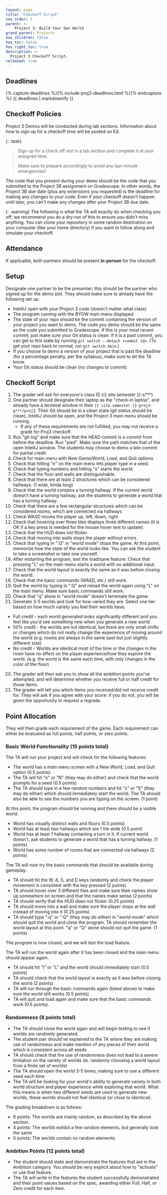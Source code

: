 ```yaml
---
layout: page
title: "Checkoff Script"
nav_order: 5
parent: >-
    Project 3: Build Your Own World
grand_parent: Projects
has_children: false
has_toc: false
has_right_toc: true
description: >-
  Project 3 Checkoff Script.
released: true
---
```


## Deadlines

{% capture deadlines %}{% include proj3-deadlines.html %}{% endcapture %}
{{ deadlines | markdownify }}


## Checkoff Policies

Project 3 Demos will be conducted during lab sections. Information about how to sign up for a checkoff time will be posted on Ed.

{: .task}
> Sign up for a check off slot in a lab section and complete it at your assigned time. 
>
> Make sure to prepare accordingly to avoid any last-minute emergencies!

The code that you present during your demo should be the code that you submitted to the Project 3B assignment on Gradescope. In other words, the Project 3B due date (plus any extensions you requested) is the deadline for making any changes to your code. Even if your checkoff doesn't happen until later, you can't make any changes after your Project 3B due date.

{: .warning}
The following is what the TA will exactly do when checking you off: we recommend you do a dry-run of this to ensure you didn't miss anything. You can clone your repository in some random destination on your computer (like your home directory) if you want to follow along and simulate your checkoff.

## Attendance

If applicable, both partners should be present **in-person** for the checkoff.

## Setup

Designate one partner to be the presenter; this should be the partner who signed up for the demo slot. They should make sure to already have the following set up:
- IntelliJ open with your Project 3 code (doesn't matter what class)
- The program running with the BYOW main menu displayed
- The state of your repo should be the commit containing the version of your project you want to demo. The code you demo should be the same as the code you submitted to Gradescope. If this is your most recent commit, just make sure your Git status is clean. If it is a past commit, you can get to this state by running `git switch --detach <commit id>`. (To get your repo back to normal, run `git switch main`.)
- If you choose to demo a version of your project that is past the deadline (for a percentage penalty, per the syllabus), make sure to let the TA know.
- Your Git status should be clean (no changes to commit)

## Checkoff Script

1. The grader will ask for everyone's class ID ({{ site.semester }}-s\*\*\*)
2. One partner should designate their laptop as the "check-in laptop", and already have a terminal window in their `{{ site.semester }}-proj3-g***/proj3`. Their Git should be in a clean state (git status should be clean), IntelliJ should be open, and the Project 3 main menu should be running.
   - If any of these requirements are not fulfilled, you may not receive a grade for Proj3 checkoff.
3. Run "git log" and make sure that the HEAD commit is a commit from before the deadline. Run "pwd". Make sure the path
   matches that of the open IntelliJ window. The students may choose to demo a late commit for partial credit.
4. Check for main menu with New Game/World, Load, and Quit options.
5. Check that hitting "n" on the main menu lets player type in a seed.
6. Check that typing numbers and hitting "s" starts the world.
7. Check that the floor and walls are distinguishable.
8. Check that there are at least 2 structures which can be considered hallways. (1 wide, kinda long)
9. Check that the world contains a turning hallway. If the current world doesn't have a turning hallway, ask the students to generate a world that has a turning hallway.
10. Check that there are a few rectangular structures which can be considered rooms, which are connected via hallways
11. Check WASD moves the player up, left, down, right.
12. Check that hovering over three tiles displays three different names (it is OK if a key press is needed for the mouse hover text to update).
13. Check that the HUD does not flicker.
12. Check that moving into walls stops the player without errors.
13. Check that typing in ":Q" in "world mode" stops the game. At this point, memorize how the state of the world looks like. You can ask the student to take a screenshot or take one yourself.
14. After restarting the program, test the load/save feature: Check that pressing "L" on the main menu starts a world with no additional input.
15. Check that the world layout is exactly the same as it was before closing the world.
16. Check that the basic commands (WASD, etc.) still work.
17. Quit the world by typing in ":Q" and reload the world again using "L" on the main menu. Make sure basic commands still work.
18. Check that "q" alone in "world mode" doesn't terminate the game.
19. Generate 3-5 worlds and look for how varied they are. Select one tier based on how much variety you feel their worlds have.
- Full credit - each world generated looks significantly different and you feel like you'd see something new when you generate a new world
- 50% credit - the worlds are not identical, but there are only small shifts or changes which do not really change the experience of moving around the world (e.g. rooms are always in the same spot but just slightly different size)
- No credit - Worlds are identical most of the time or the changes in the room have no effect on the player experience/how they explore the world. (e.g. the world is the same each time, with only changes in the color of the floor)
20. The grader will then ask you to show all the ambition points you've attempted, and will determine whether you receive full or half credit for those items.
21. The grader will tell you which items you received/did not receive credit for. They will ask if you agree with your score: if you do not, you will be given the opportunity to request a regrade.

## Point Allocation

They will then grade each requirement of the game. Each requirement can either be evaluated as full points, half points,
or zero points.

### Basic World Functionality (15 points total)

The TA will run your project and will check for the following features:

- The world has a main menu screen with a New World, Load, and Quit option (0.5 points)
- The TA will hit "n" or "N" (they may do either) and check that the world prompts for a seed (0.5 points)
- The TA should type in a few random numbers and hit "s" or "S" (they may do either) which should immediately start the world. The TA should also be able to see the numbers you are typing on the screen. (1 point)

At this point, the program should be running and there should be a visible world.

- World has visually distinct walls and floors (0.5 points)
- World has at least two hallways which are 1 tile wide (0.5 point)
- World has at least 1 hallway containing a turn in it. If current world doesn't, ask students to generate a world that has a turning hallway. (1 points)
- World has some number of rooms that are connected via hallways (2 points)

The TA will now try the basic commands that should be available during gameplay.

- TA should hit the W, A, S, and D keys randomly and check the player movement is consistent with the key pressed (2 points)
- TA should hover over 3 different tiles and make sure their names show up somewhere on screen and that the names make sense (2 points)
- TA should verify that the HUD does not flicker (0.25 points)
- TA should move into a wall and make sure the player stops at the wall instead of moving into it (0.25 points)
- TA should type ":q" or ":Q" (they may do either) in "world mode" which should quit the world and close the program. TA should remember the world layout at this point. "q" or "Q" alone should not quit the game. (1 points)

The program is now closed, and we will test the load feature.

The TA will run the world again after it has been closed and the main menu should appear again.

- TA should hit "l" or "L" and the world should immediately start (0.5 points)
- TA should check that the world layout is exactly as it was before closing the world (2 points)
- TA will run through the basic commands again (listed above) to make sure the world still works (0.5 points)
- TA will quit and load again and make sure that the basic commands work (0.5 points).

### Randomness (8 points total)

- The TA should close the world again and will begin testing to see if worlds are randomly generated.
- The student pair should've explained to the TA where they are making use of randomness and make mention of any pieces of their world which is consistent across all seeds
- TA should check that the use of randomness does not lead to a severe limitation on the variety of worlds (ie. randomly choosing a world layout from a finite set of worlds)
- The TA should open the world 3-5 times, making sure to use a different seed each time
- The TA will be looking for your world's ability to generate variety in both world structure and player experience while exploring that world. What this means is when two different seeds are used to generate new worlds, these worlds should not feel identical (or close to identical).

The grading breakdown is as follows:
- 8 points: The worlds are mainly random, as described by the above section.
- 4 points: The worlds exhibit a few random elements, but generally look the same
- 0 points: The worlds contain no random elements.


### Ambition Points (12 points total)

- The student should state and demonstrate the features that are in the Ambition category. You should be very explicit about how to "activate" or use that feature.
- The TA will write in the features the student successfully demonstrated and their point values based on the spec, awarding either Full, Half, or Zero credit for each item.
